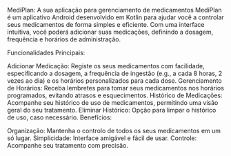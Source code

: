 MediPlan: A sua aplicação para gerenciamento de medicamentos
MediPlan é um aplicativo Android desenvolvido em Kotlin para ajudar você a controlar seus medicamentos de forma simples e eficiente. Com uma interface intuitiva, você poderá adicionar suas medicações, definindo a dosagem, frequência e horários de administração.

Funcionalidades Principais:

Adicionar Medicação: Registe os seus medicamentos com facilidade, especificando a dosagem, a frequência de ingestão (e.g., a cada 8 horas, 2 vezes ao dia) e os horários personalizados para cada dose.
Gerenciamento de Horários: Receba lembretes para tomar seus medicamentos nos horários programados, evitando atrasos e esquecimentos.
Histórico de Medicações: Acompanhe seu histórico de uso de medicamentos, permitindo uma visão geral do seu tratamento.
Eliminar Histórico: Opção para limpar o histórico de uso, caso necessário.
Benefícios:

Organização: Mantenha o controlo de todos os seus medicamentos em um só lugar.
Simplicidade: Interface amigável e fácil de usar.
Controle: Acompanhe seu tratamento com precisão.
